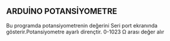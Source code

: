 ## ARDUİNO POTANSİYOMETRE

Bu programda potansiyometrenin değerini Seri port ekranında gösterir.Potansiyometre ayarlı dirençtir. 0-1023 Ω arası değer alır